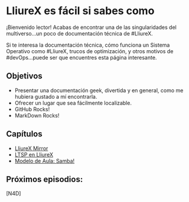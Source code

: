 LliureX es fácil si sabes como
==============================


¡Bienvenido lector! Acabas de encontrar una de las singularidades del multiverso...un poco de documentación técnica de #LliureX.

Si te interesa la documentación técnica, cómo funciona un Sistema Operativo como #LliureX, trucos de optimización, y  otros motivos de #devOps...puede ser que encuentres esta página interesante.


Objetivos
---------

* Presentar una documentación geek, divertida y en general, como me hubiera gustado a mí encontrarla.
* Ofrecer un lugar que sea fácilmente localizable.
* GitHub Rocks! 
* MarkDown Rocks!


Capítulos
---------
* [LliureX Mirror](src/lliurex-mirror/lliurex-mirror.md)
* [LTSP en LliureX](src/lliurex-ltsp/lliurex-ltsp.md)
* [Modelo de Aula: Samba! ](src/lliurex-samba/lliurex-samba.md)

Próximos episodios:
-------------------

[N4D]